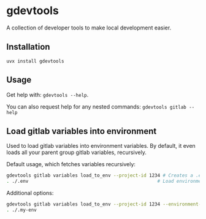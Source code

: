 # gdevtools

A collection of developer tools to make local development easier.

## Installation

`uvx install gdevtools`

## Usage

Get help with: `gdevtools --help`.

You can also request help for any nested commands: `gdevtools gitlab --help`

## Load gitlab variables into environment

Used to load gitlab variables into environment variables. By default, it even loads all your parent group gitlab variables, recursively.

Default usage, which fetches variables recursively:
```bash
gdevtools gitlab variables load_to_env --project-id 1234 # Creates a .env file with the values of all variables
. ./.env                                               # Load environment variables into current shell
```

Additional options:
```bash
gdevtools gitlab variables load_to_env --project-id 1234 --environment-scope dev --prefix TF_VAR_ --suffix _HURRAY --file-name .my-env
. ./.my-env
```
